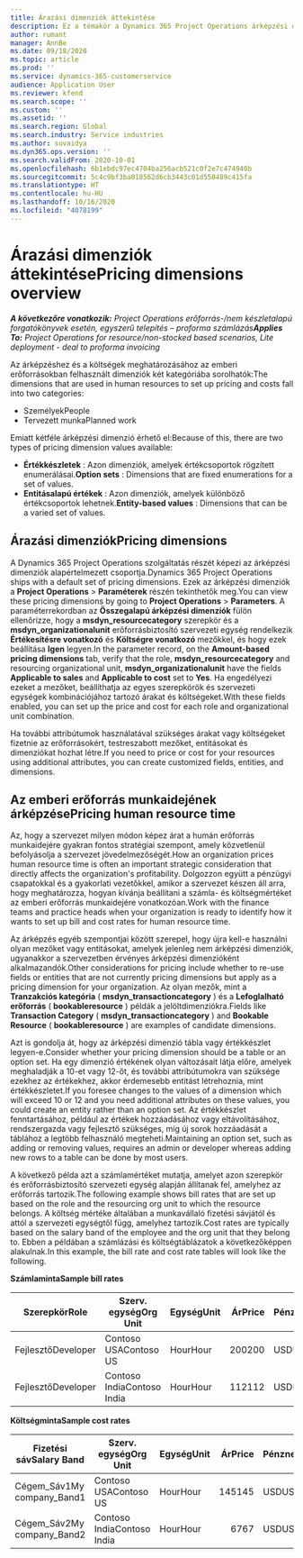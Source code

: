 ```yaml
---
title: Árazási dimenziók áttekintése
description: Ez a témakör a Dynamics 365 Project Operations árképzési dimenzióiról nyújt információkat.
author: rumant
manager: AnnBe
ms.date: 09/18/2020
ms.topic: article
ms.prod: ''
ms.service: dynamics-365-customerservice
audience: Application User
ms.reviewer: kfend
ms.search.scope: ''
ms.custom: ''
ms.assetid: ''
ms.search.region: Global
ms.search.industry: Service industries
ms.author: suvaidya
ms.dyn365.ops.version: ''
ms.search.validFrom: 2020-10-01
ms.openlocfilehash: 6b1ebdc97ec4704ba256acb521c0f2e7c474940b
ms.sourcegitcommit: 5c4c9bf3ba018562d6cb3443c01d550489c415fa
ms.translationtype: HT
ms.contentlocale: hu-HU
ms.lasthandoff: 10/16/2020
ms.locfileid: "4078199"
---
```

# <a name="pricing-dimensions-overview"></a><span data-ttu-id="a8387-103">Árazási dimenziók áttekintése</span><span class="sxs-lookup"><span data-stu-id="a8387-103">Pricing dimensions overview</span></span>

<span data-ttu-id="a8387-104">_**A következőre vonatkozik:** Project Operations erőforrás-/nem készletalapú forgatókönyvek esetén, egyszerű telepítés – proforma számlázás_</span><span class="sxs-lookup"><span data-stu-id="a8387-104">_**Applies To:** Project Operations for resource/non-stocked based scenarios, Lite deployment - deal to proforma invoicing_</span></span>

<span data-ttu-id="a8387-105">Az árképzéshez és a költségek meghatározásához az emberi erőforrásokban felhasznált dimenziók két kategóriába sorolhatók:</span><span class="sxs-lookup"><span data-stu-id="a8387-105">The dimensions that are used in human resources to set up pricing and costs fall into two categories:</span></span>

- <span data-ttu-id="a8387-106">Személyek</span><span class="sxs-lookup"><span data-stu-id="a8387-106">People</span></span>
- <span data-ttu-id="a8387-107">Tervezett munka</span><span class="sxs-lookup"><span data-stu-id="a8387-107">Planned work</span></span>

<span data-ttu-id="a8387-108">Emiatt kétféle árképzési dimenzió érhető el:</span><span class="sxs-lookup"><span data-stu-id="a8387-108">Because of this, there are two types of pricing dimension values available:</span></span>

- <span data-ttu-id="a8387-109">**Értékkészletek** : Azon dimenziók, amelyek értékcsoportok rögzített enumerálásai.</span><span class="sxs-lookup"><span data-stu-id="a8387-109">**Option sets** : Dimensions that are fixed enumerations for a set of values.</span></span>
- <span data-ttu-id="a8387-110">**Entitásalapú értékek** : Azon dimenziók, amelyek különböző értékcsoportok lehetnek.</span><span class="sxs-lookup"><span data-stu-id="a8387-110">**Entity-based values** : Dimensions that can be a varied set of values.</span></span>

## <a name="pricing-dimensions"></a><span data-ttu-id="a8387-111">Árazási dimenziók</span><span class="sxs-lookup"><span data-stu-id="a8387-111">Pricing dimensions</span></span>

<span data-ttu-id="a8387-112">A Dynamics 365 Project Operations szolgáltatás részét képezi az árképzési dimenziók alapértelmezett csoportja.</span><span class="sxs-lookup"><span data-stu-id="a8387-112">Dynamics 365 Project Operations ships with a default set of pricing dimensions.</span></span> <span data-ttu-id="a8387-113">Ezek az árképzési dimenziók a **Project Operations** > **Paraméterek** részén tekinthetők meg.</span><span class="sxs-lookup"><span data-stu-id="a8387-113">You can view these pricing dimensions by going to **Project Operations** > **Parameters**.</span></span> <span data-ttu-id="a8387-114">A paraméterrekordban az **Összegalapú árképzési dimenziók** fülön ellenőrizze, hogy a **msdyn_resourcecategory** szerepkör és a **msdyn_organizationalunit** erőforrásbiztosító szervezeti egység rendelkezik **Értékesítésre vonatkozó** és **Költségre vonatkozó** mezőkkel, és hogy ezek beállítása **Igen** legyen.</span><span class="sxs-lookup"><span data-stu-id="a8387-114">In the parameter record, on the **Amount-based pricing dimensions** tab, verify that the role, **msdyn_resourcecategory** and resourcing organizational unit, **msdyn_organizationalunit** have the fields **Applicable to sales** and **Applicable to cost** set to **Yes**.</span></span> <span data-ttu-id="a8387-115">Ha engedélyezi ezeket a mezőket, beállíthatja az egyes szerepkörök és szervezeti egységek kombinációjához tartozó árakat és költségeket.</span><span class="sxs-lookup"><span data-stu-id="a8387-115">With these fields enabled, you can set up the price and cost for each role and organizational unit combination.</span></span>

<span data-ttu-id="a8387-116">Ha további attribútumok használatával szükséges árakat vagy költségeket fizetnie az erőforrásokért, testreszabott mezőket, entitásokat és dimenziókat hozhat létre.</span><span class="sxs-lookup"><span data-stu-id="a8387-116">If you need to price or cost for your resources using additional attributes, you can create customized fields, entities, and dimensions.</span></span>

## <a name="pricing-human-resource-time"></a><span data-ttu-id="a8387-117">Az emberi erőforrás munkaidejének árképzése</span><span class="sxs-lookup"><span data-stu-id="a8387-117">Pricing human resource time</span></span>
<span data-ttu-id="a8387-118">Az, hogy a szervezet milyen módon képez árat a humán erőforrás munkaidejére gyakran fontos stratégiai szempont, amely közvetlenül befolyásolja a szervezet jövedelmezőségét.</span><span class="sxs-lookup"><span data-stu-id="a8387-118">How an organization prices human resource time is often an important strategic consideration that directly affects the organization's profitability.</span></span> <span data-ttu-id="a8387-119">Dolgozzon együtt a pénzügyi csapatokkal és a gyakorlati vezetőkkel, amikor a szervezet készen áll arra, hogy meghatározza, hogyan kívánja beállítani a számla- és költségmértéket az emberi erőforrás munkaidejére vonatkozóan.</span><span class="sxs-lookup"><span data-stu-id="a8387-119">Work with the finance teams and practice heads when your organization is ready to identify how it wants to set up bill and cost rates for human resource time.</span></span>

<span data-ttu-id="a8387-120">Az árképzés egyéb szempontjai között szerepel, hogy újra kell-e használni olyan mezőket vagy entitásokat, amelyek jelenleg nem árképzési dimenziók, ugyanakkor a szervezetben érvényes árképzési dimenzióként alkalmazandók.</span><span class="sxs-lookup"><span data-stu-id="a8387-120">Other considerations for pricing include whether to re-use fields or entities that are not currently pricing dimensions but apply as a pricing dimension for your organization.</span></span> <span data-ttu-id="a8387-121">Az olyan mezők, mint a **Tranzakciós kategória** ( **msdyn_transactioncategory** ) és a **Lefoglalható erőforrás** ( **bookableresource** ) példák a jelöltdimenziókra.</span><span class="sxs-lookup"><span data-stu-id="a8387-121">Fields like **Transaction Category** ( **msdyn_transactioncategory** ) and **Bookable Resource** ( **bookableresource** ) are examples of candidate dimensions.</span></span> 

<span data-ttu-id="a8387-122">Azt is gondolja át, hogy az árképzési dimenzió tábla vagy értékkészlet legyen-e.</span><span class="sxs-lookup"><span data-stu-id="a8387-122">Consider whether your pricing dimension should be a table or an option set.</span></span> <span data-ttu-id="a8387-123">Ha egy dimenzió értékének olyan változásait látja előre, amelyek meghaladják a 10-et vagy 12-őt, és további attribútumokra van szüksége ezekhez az értékekhez, akkor érdemesebb entitást létrehoznia, mint értékkészletet.</span><span class="sxs-lookup"><span data-stu-id="a8387-123">If you foresee changes to the values of a dimension which will exceed 10 or 12 and you need additional attributes on these values, you could create an entity rather than an option set.</span></span> <span data-ttu-id="a8387-124">Az értékkészlet fenntartásához, például az értékek hozzáadásához vagy eltávolításához, rendszergazda vagy fejlesztő szükséges, míg új sorok hozzáadását a táblához a legtöbb felhasználó megteheti.</span><span class="sxs-lookup"><span data-stu-id="a8387-124">Maintaining an option set, such as adding or removing values, requires an admin or developer whereas adding new rows to a table can be done by most users.</span></span>

<span data-ttu-id="a8387-125">A következő példa azt a számlamértéket mutatja, amelyet azon szerepkör és erőforrásbiztosító szervezeti egység alapján állítanak fel, amelyhez az erőforrás tartozik.</span><span class="sxs-lookup"><span data-stu-id="a8387-125">The following example shows bill rates that are set up based on the role and the resourcing org unit to which the resource belongs.</span></span> <span data-ttu-id="a8387-126">A költség mértéke általában a munkavállaló fizetési sávjától és attól a szervezeti egységtől függ, amelyhez tartozik.</span><span class="sxs-lookup"><span data-stu-id="a8387-126">Cost rates are typically based on the salary band of the employee and the org unit that they belong to.</span></span> <span data-ttu-id="a8387-127">Ebben a példában a számlázási és költségtáblázatok a következőképpen alakulnak.</span><span class="sxs-lookup"><span data-stu-id="a8387-127">In this example, the bill rate and cost rate tables will look like the following.</span></span>

<span data-ttu-id="a8387-128">**Számlaminta**</span><span class="sxs-lookup"><span data-stu-id="a8387-128">**Sample bill rates**</span></span>

| <span data-ttu-id="a8387-129">Szerepkör</span><span class="sxs-lookup"><span data-stu-id="a8387-129">Role</span></span>        | <span data-ttu-id="a8387-130">Szerv. egység</span><span class="sxs-lookup"><span data-stu-id="a8387-130">Org Unit</span></span>    |<span data-ttu-id="a8387-131">Egység</span><span class="sxs-lookup"><span data-stu-id="a8387-131">Unit</span></span>      |<span data-ttu-id="a8387-132">Ár</span><span class="sxs-lookup"><span data-stu-id="a8387-132">Price</span></span>      |<span data-ttu-id="a8387-133">Pénznem</span><span class="sxs-lookup"><span data-stu-id="a8387-133">Currency</span></span>  |
| ------------|-------------|----------|----------:|----------|
| <span data-ttu-id="a8387-134">Fejlesztő</span><span class="sxs-lookup"><span data-stu-id="a8387-134">Developer</span></span>   | <span data-ttu-id="a8387-135">Contoso USA</span><span class="sxs-lookup"><span data-stu-id="a8387-135">Contoso US</span></span>  |<span data-ttu-id="a8387-136">Hour</span><span class="sxs-lookup"><span data-stu-id="a8387-136">Hour</span></span> | <span data-ttu-id="a8387-137">200</span><span class="sxs-lookup"><span data-stu-id="a8387-137">200</span></span>|<span data-ttu-id="a8387-138">USD</span><span class="sxs-lookup"><span data-stu-id="a8387-138">USD</span></span>     |
| <span data-ttu-id="a8387-139">Fejlesztő</span><span class="sxs-lookup"><span data-stu-id="a8387-139">Developer</span></span>   | <span data-ttu-id="a8387-140">Contoso India</span><span class="sxs-lookup"><span data-stu-id="a8387-140">Contoso India</span></span> |<span data-ttu-id="a8387-141">Hour</span><span class="sxs-lookup"><span data-stu-id="a8387-141">Hour</span></span>|   <span data-ttu-id="a8387-142">112</span><span class="sxs-lookup"><span data-stu-id="a8387-142">112</span></span>|<span data-ttu-id="a8387-143">USD</span><span class="sxs-lookup"><span data-stu-id="a8387-143">USD</span></span>     |


<span data-ttu-id="a8387-144">**Költségminta**</span><span class="sxs-lookup"><span data-stu-id="a8387-144">**Sample cost rates**</span></span>

| <span data-ttu-id="a8387-145">Fizetési sáv</span><span class="sxs-lookup"><span data-stu-id="a8387-145">Salary Band</span></span>     | <span data-ttu-id="a8387-146">Szerv. egység</span><span class="sxs-lookup"><span data-stu-id="a8387-146">Org Unit</span></span>    |<span data-ttu-id="a8387-147">Egység</span><span class="sxs-lookup"><span data-stu-id="a8387-147">Unit</span></span>      |<span data-ttu-id="a8387-148">Ár</span><span class="sxs-lookup"><span data-stu-id="a8387-148">Price</span></span>      |<span data-ttu-id="a8387-149">Pénznem</span><span class="sxs-lookup"><span data-stu-id="a8387-149">Currency</span></span>  |
| ----------------|-------------|----------|----------:|----------|
| <span data-ttu-id="a8387-150">Cégem_Sáv1</span><span class="sxs-lookup"><span data-stu-id="a8387-150">My company_Band1</span></span> | <span data-ttu-id="a8387-151">Contoso USA</span><span class="sxs-lookup"><span data-stu-id="a8387-151">Contoso US</span></span>  |<span data-ttu-id="a8387-152">Hour</span><span class="sxs-lookup"><span data-stu-id="a8387-152">Hour</span></span> | <span data-ttu-id="a8387-153">145</span><span class="sxs-lookup"><span data-stu-id="a8387-153">145</span></span>|<span data-ttu-id="a8387-154">USD</span><span class="sxs-lookup"><span data-stu-id="a8387-154">USD</span></span>     |
| <span data-ttu-id="a8387-155">Cégem_Sáv2</span><span class="sxs-lookup"><span data-stu-id="a8387-155">My company_Band2</span></span> | <span data-ttu-id="a8387-156">Contoso India</span><span class="sxs-lookup"><span data-stu-id="a8387-156">Contoso India</span></span> |<span data-ttu-id="a8387-157">Hour</span><span class="sxs-lookup"><span data-stu-id="a8387-157">Hour</span></span>|   <span data-ttu-id="a8387-158">67</span><span class="sxs-lookup"><span data-stu-id="a8387-158">67</span></span>|<span data-ttu-id="a8387-159">USD</span><span class="sxs-lookup"><span data-stu-id="a8387-159">USD</span></span>     |
